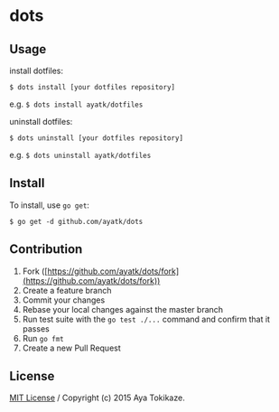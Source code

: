 # dots

## Usage
install dotfiles:

    $ dots install [your dotfiles repository]
e.g. `$ dots install ayatk/dotfiles`

uninstall dotfiles:

    $ dots uninstall [your dotfiles repository]
e.g. `$ dots uninstall ayatk/dotfiles`

## Install
To install, use `go get`:

    $ go get -d github.com/ayatk/dots

## Contribution
1. Fork ([https://github.com/ayatk/dots/fork](https://github.com/ayatk/dots/fork))
1. Create a feature branch
1. Commit your changes
1. Rebase your local changes against the master branch
1. Run test suite with the `go test ./...` command and confirm that it passes
1. Run `go fmt`
1. Create a new Pull Request

## License
[MIT License](https://github.com/ayatk/dots/blob/master/LICENSE)
/ Copyright (c) 2015 Aya Tokikaze.
